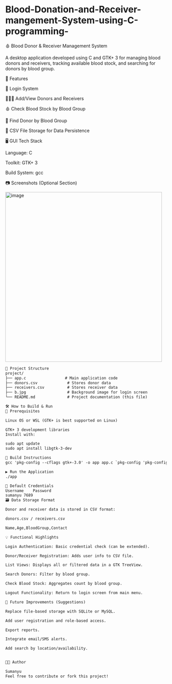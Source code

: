 # Blood-Donation-and-Receiver-mangement-System-using-C-programming-


🩸 Blood Donor & Receiver Management System

A desktop application developed using C and GTK+ 3 for managing blood donors and receivers, tracking available blood stock, and searching for donors by blood group.

📌 Features

🔐 Login System

🧑‍🤝‍🧑 Add/View Donors and Receivers

🩸 Check Blood Stock by Blood Group

🧬 Find Donor by Blood Group

💾 CSV File Storage for Data Persistence

🖥️ GUI Tech Stack

Language: C

Toolkit: GTK+ 3

Build System: gcc

📷 Screenshots (Optional Section)

<img width="489" height="529" alt="image" src="https://github.com/user-attachments/assets/abac96ad-4259-4f59-92a3-4686a600946d" />

```markdown
📁 Project Structure
project/
├── app.c                 # Main application code
├── donors.csv             # Stores donor data
├── receivers.csv          # Stores receiver data
├── b.jpg                  # Background image for login screen
└── README.md              # Project documentation (this file)

🛠️ How to Build & Run
🧰 Prerequisites

Linux OS or WSL (GTK+ is best supported on Linux)

GTK+ 3 development libraries
Install with:

sudo apt update
sudo apt install libgtk-3-dev

🔧 Build Instructions
gcc 'pkg-config --cflags gtk+-3.0' -o app app.c `pkg-config 'pkg-config --libs gtk+-3.0'

▶️ Run the Application
./app

🔑 Default Credentials
Username	Password
sumanyu	7689
🗃️ Data Storage Format

Donor and receiver data is stored in CSV format:

donors.csv / receivers.csv

Name,Age,BloodGroup,Contact

💡 Functional Highlights

Login Authentication: Basic credential check (can be extended).

Donor/Receiver Registration: Adds user info to CSV file.

List Views: Displays all or filtered data in a GTK TreeView.

Search Donors: Filter by blood group.

Check Blood Stock: Aggregates count by blood group.

Logout Functionality: Return to login screen from main menu.

🚀 Future Improvements (Suggestions)

Replace file-based storage with SQLite or MySQL.

Add user registration and role-based access.

Export reports.

Integrate email/SMS alerts.

Add search by location/availability.


👨‍💻 Author

Sumanyu
Feel free to contribute or fork this project!
